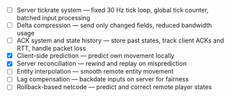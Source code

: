 - [ ] Server tickrate system — fixed 30 Hz tick loop, global tick counter, batched input processing  
- [ ] Delta compression — send only changed fields, reduced bandwidth usage  
- [ ] ACK system and state history — store past states, track client ACKs and RTT, handle packet loss  
- [x] Client-side prediction — predict own movement locally  
- [x] Server reconciliation — rewind and replay on misprediction  
- [ ] Entity interpolation — smooth remote entity movement  
- [ ] Lag compensation — backdate inputs on server for fairness  
- [ ] Rollback-based netcode — predict and correct remote player states
